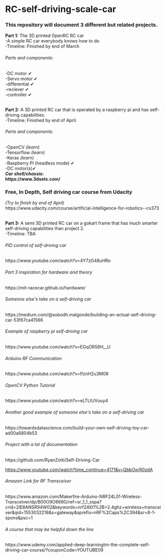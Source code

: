 # RC-self-driving-scale-car

<h3>This repository will document 3 different but related projects.</h3>

<b>Part 1:</b> The 3D printed OpenRC RC car <br>
  -A simple RC car everybody knows how to do <br>
  -Timeline: Finished by end of March
  <h6>Parts and components:</h6>
  -DC motor ✔<br>
  -Servo motor ✔<br>
  -differential ✔<br>
  -reciever ✔<br>
  -controller ✔<br>
  
<br><b>Part 2:</b> A 3D printed RC car that is operated by a raspberry pi and has self-driving capabilities. <br>
  -Timeline: Finished by end of April. 
  <h6>Parts and components:</h6>
  -OpenCV <i>(learn)</i> <br> 
  -Tensorflow <i>(learn)</i><br> 
  -Keras <i>(learn)</i><br> 
  -Raspberry PI (headless mode) ✔<br>
  -DC motor(s)✔<br>
  <i><b>Car shell/chassis:</i><br>https://www.3dsets.com/</b>
  
  <h3>Free, In Depth, Self driving car course from Udacity</h3> 
  <i>(Try to finish by end of April)</i> <br>
https://www.udacity.com/course/artificial-intelligence-for-robotics--cs373<br>

<br><b>Part 3:</b> A semi 3D printed RC car on a gokart frame that has much smarter self-driving capabilities than project 2. <br> 
  -Timeline: TBA
  
<h6>PID control of self-driving car</h6>
https://www.youtube.com/watch?v=4Y7zG48uHRo <br>
  
<h6>Part 3 inspiration for hardware and theory</h6>
https://mit-racecar.github.io/hardware/ <br>
  
<h6>Someone else's take on a self-driving car</h6>
https://medium.com/@subodh.malgonde/building-an-actual-self-driving-car-53f67ca41566 <br>
  
<h6>Example of raspberry pi self-driving car</h6>
https://www.youtube.com/watch?v=EGqOR56H__U<br>

<h6>Arduino RF Communication </h6>
https://www.youtube.com/watch?v=IfznH2u3M08<br>

<h6>OpenCV Python Tutorial </h6> 
https://www.youtube.com/watch?v=eLTLtUVuuy4<br>

<h6>Another good example of someone else's take on a self-driving car</h6>
https://towardsdatascience.com/build-your-own-self-driving-toy-car-ad00a6804b53<br>

<h6>Project with a lot of documentation</h6>
https://github.com/RyanZotti/Self-Driving-Car<br>


https://www.youtube.com/watch?time_continue=4171&v=QbbOxrR0zdA

<h6>Amazon Link for RF Transceiver</h6>
https://www.amazon.com/Makerfire-Arduino-NRF24L01-Wireless-Transceiver/dp/B00O9O868G/ref=sr_1_1_sspa?crid=2IE8ANSR94W02&keywords=nrf24l01%2B+2.4ghz+wireless+transceiver&qid=1553032218&s=gateway&sprefix=nRF%2Caps%2C394&sr=8-1-spons&psc=1<br>

<h6>A course that may be helpful down the line</h6>
https://www.udemy.com/applied-deep-learningtm-the-complete-self-driving-car-course/?couponCode=YOUTUBE09







